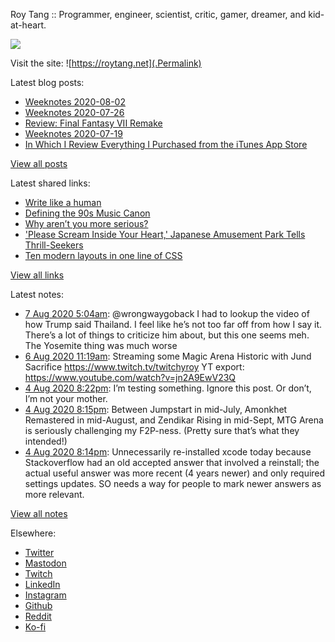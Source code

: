 Roy Tang :: Programmer, engineer, scientist, critic, gamer, dreamer, and kid-at-heart.

![](https://roytang.net/img/profile.jpg)

Visit the site: ![https://roytang.net](.Permalink)

Latest blog posts:
    

- [Weeknotes 2020-08-02](https://roytang.net/2020/08/weeknotes-08-02/)
- [Weeknotes 2020-07-26](https://roytang.net/2020/07/weeknotes-07-26/)
- [Review: Final Fantasy VII Remake](https://roytang.net/2020/07/ff7r-review/)
- [Weeknotes 2020-07-19](https://roytang.net/2020/07/weeknotes-07-19/)
- [In Which I Review Everything I Purchased from the iTunes App Store](https://roytang.net/2020/07/itunes-purchases/)

[View all posts](https://roytang.net/blog)

Latest shared links:
    

- [Write like a human](https://roytang.net/2020/07/write-like-a-human/)
- [Defining the 90s Music Canon](https://roytang.net/2020/07/defining-the-90s-music-canon/)
- [Why aren’t you more serious?](https://roytang.net/2020/07/why-arent-you-more-serious/)
- [&#39;Please Scream Inside Your Heart,&#39; Japanese Amusement Park Tells Thrill-Seekers](https://roytang.net/2020/07/please-scream-inside-your-heart-japanese-amusement-park-tells-thrill-seekers/)
- [Ten modern layouts in one line of CSS](https://roytang.net/2020/07/ten-modern-layouts-in-one-line-of-css/)

[View all links](https://roytang.net/links)

Latest notes:
    

- [7 Aug 2020 5:04am](https://roytang.net/2020/08/1291601175020597248/): @wrongwaygoback I had to lookup the video of how Trump said Thailand. I feel like he&rsquo;s not too far off from how I say it. There&rsquo;s a lot of things to criticize him about, but this one seems meh. The Yosemite thing was much worse
- [6 Aug 2020 11:19am](https://roytang.net/2020/08/1291332988135931904/): Streaming some Magic Arena Historic with Jund Sacrifice https://www.twitch.tv/twitchyroy
YT export: https://www.youtube.com/watch?v=jn2A9EwV23Q
- [4 Aug 2020 8:22pm](https://roytang.net/2020/08/438c67100e2f5d99412ecb63e6eb9bca/): I&rsquo;m testing something.
Ignore this post.
Or don&rsquo;t, I&rsquo;m not your mother.
- [4 Aug 2020 8:15pm](https://roytang.net/2020/08/4aab780a936cbcca72d043f98cdd53ec/): Between Jumpstart in mid-July, Amonkhet Remastered in mid-August, and Zendikar Rising in mid-Sept, MTG Arena is seriously challenging my F2P-ness. (Pretty sure that&rsquo;s what they intended!)
- [4 Aug 2020 8:14pm](https://roytang.net/2020/08/a7e178343be582801775b6ee89e7a6b3/): Unnecessarily re-installed xcode today because Stackoverflow had an old accepted answer that involved a reinstall; the actual useful answer was more recent (4 years newer) and only required settings updates. SO needs a way for people to mark newer answers as more relevant.

[View all notes](https://roytang.net/notes)

Elsewhere:

- [Twitter](https://twitter.com/roytang)
- [Mastodon](https://mastodon.technology/@roytang)
- [Twitch](https://twitch.tv/twitchyroy)
- [LinkedIn](https://www.linkedin.com/in/roytang)
- [Instagram](https://instagram.com/roytang0400)
- [Github](https://github.com/roytang)
- [Reddit](https://reddit.com/u/hungryroy)
- [Ko-fi](https://ko-fi.com/roytang)